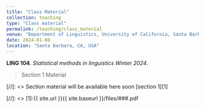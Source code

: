 ```yaml
---
title: "Class Material"
collection: teaching
type: "Class material"
permalink: /teaching/class_material
venue: "Department of Linguistics, University of California, Santa Barbara."
date: 2024-01-08
location: "Santa Barbara, CA, USA"
---
```

**LING 104**. *Statistical methods in linguistics Winter 2024*.

> Section 1 Material

[//]: <> Section material will be available here soon [section 1][1]

[//]: <> [1]:{{ site.url }}{{ site.baseurl }}/files/###.pdf